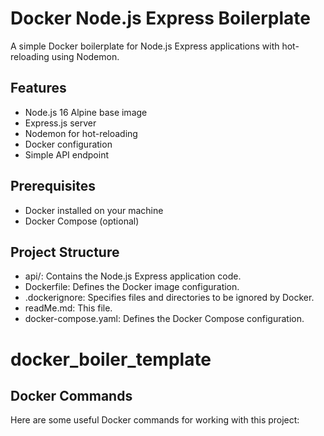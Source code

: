 # Docker Node.js Express Boilerplate

A simple Docker boilerplate for Node.js Express applications with hot-reloading using Nodemon.

## Features

- Node.js 16 Alpine base image
- Express.js server
- Nodemon for hot-reloading
- Docker configuration
- Simple API endpoint

## Prerequisites

- Docker installed on your machine
- Docker Compose (optional)

## Project Structure

- api/: Contains the Node.js Express application code.
- Dockerfile: Defines the Docker image configuration.
- .dockerignore: Specifies files and directories to be ignored by Docker.
- readMe.md: This file.
- docker-compose.yaml: Defines the Docker Compose configuration.
# docker_boiler_template

## Docker Commands

Here are some useful Docker commands for working with this project:

